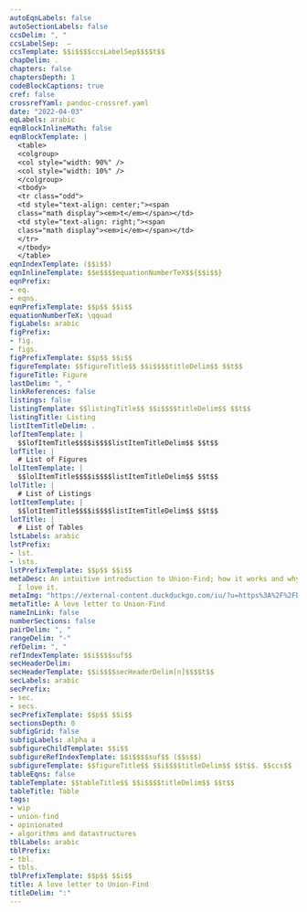 ```yaml
---
autoEqnLabels: false
autoSectionLabels: false
ccsDelim: ", "
ccsLabelSep:  —
ccsTemplate: $$i$$$$ccsLabelSep$$$$t$$
chapDelim: .
chapters: false
chaptersDepth: 1
codeBlockCaptions: true
cref: false
crossrefYaml: pandoc-crossref.yaml
date: "2022-04-03"
eqLabels: arabic
eqnBlockInlineMath: false
eqnBlockTemplate: |
  <table>
  <colgroup>
  <col style="width: 90%" />
  <col style="width: 10%" />
  </colgroup>
  <tbody>
  <tr class="odd">
  <td style="text-align: center;"><span
  class="math display"><em>t</em></span></td>
  <td style="text-align: right;"><span
  class="math display"><em>i</em></span></td>
  </tr>
  </tbody>
  </table>
eqnIndexTemplate: ($$i$$)
eqnInlineTemplate: $$e$$$$equationNumberTeX$${$$i$$}
eqnPrefix:
- eq.
- eqns.
eqnPrefixTemplate: $$p$$ $$i$$
equationNumberTeX: \qquad
figLabels: arabic
figPrefix:
- fig.
- figs.
figPrefixTemplate: $$p$$ $$i$$
figureTemplate: $$figureTitle$$ $$i$$$$titleDelim$$ $$t$$
figureTitle: Figure
lastDelim: ", "
linkReferences: false
listings: false
listingTemplate: $$listingTitle$$ $$i$$$$titleDelim$$ $$t$$
listingTitle: Listing
listItemTitleDelim: .
lofItemTemplate: |
  $$lofItemTitle$$$$i$$$$listItemTitleDelim$$ $$t$$  
lofTitle: |
  # List of Figures
lolItemTemplate: |
  $$lolItemTitle$$$$i$$$$listItemTitleDelim$$ $$t$$  
lolTitle: |
  # List of Listings
lotItemTemplate: |
  $$lotItemTitle$$$$i$$$$listItemTitleDelim$$ $$t$$  
lotTitle: |
  # List of Tables
lstLabels: arabic
lstPrefix:
- lst.
- lsts.
lstPrefixTemplate: $$p$$ $$i$$
metaDesc: An intuitive introduction to Union-Find; how it works and why
  I love it.
metaImg: "https://external-content.duckduckgo.com/iu/?u=https%3A%2F%2Fblog.battlesnake.com%2Fcontent%2Fimages%2F2021%2F06%2FMediumSocial-1.png&f=1&nofb=1"
metaTitle: A love letter to Union-Find
nameInLink: false
numberSections: false
pairDelim: ", "
rangeDelim: "-"
refDelim: ", "
refIndexTemplate: $$i$$$$suf$$
secHeaderDelim: 
secHeaderTemplate: $$i$$$$secHeaderDelim[n]$$$$t$$
secLabels: arabic
secPrefix:
- sec.
- secs.
secPrefixTemplate: $$p$$ $$i$$
sectionsDepth: 0
subfigGrid: false
subfigLabels: alpha a
subfigureChildTemplate: $$i$$
subfigureRefIndexTemplate: $$i$$$$suf$$ ($$s$$)
subfigureTemplate: $$figureTitle$$ $$i$$$$titleDelim$$ $$t$$. $$ccs$$
tableEqns: false
tableTemplate: $$tableTitle$$ $$i$$$$titleDelim$$ $$t$$
tableTitle: Table
tags:
- wip
- union-find
- opinionated
- algorithms and datastructures
tblLabels: arabic
tblPrefix:
- tbl.
- tbls.
tblPrefixTemplate: $$p$$ $$i$$
title: A love letter to Union-Find
titleDelim: ":"
---
```


